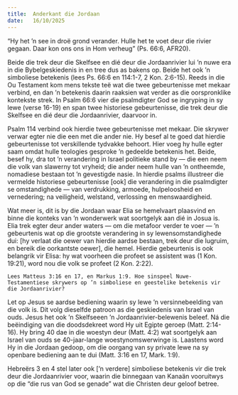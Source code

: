 ```yaml
---
title:  Anderkant die Jordaan
date:   16/10/2025
---
```


“Hy het ’n see in droë grond verander. Hulle het te voet deur die rivier gegaan. Daar kon ons ons in Hom verheug” (Ps. 66:6, AFR20).

Beide die trek deur die Skelfsee en dié deur die Jordaanrivier lui ’n nuwe era in die Bybelgeskiedenis in en tree dus as bakens op. Beide het ook ’n simboliese betekenis (lees Ps. 66:6 en 114:1-7, 2 Kon. 2:6-15). Reeds in die Ou Testament kom mens tekste teë wat die twee gebeurtenisse met mekaar verbind, en dan ’n betekenis daarin raaksien wat verder as die oorspronklike kontekste strek. In Psalm 66:6 vier die psalmdigter God se ingryping in sy lewe (verse 16-19) en span twee historiese gebeurtenisse, die trek deur die Skelfsee en dié deur die Jordaanrivier, daarvoor in.

Psalm 114 verbind ook hierdie twee gebeurtenisse met mekaar. Die skrywer verwar egter nie die een met die ander nie. Hy besef al te goed dat hierdie gebeurtenisse tot verskillende tydvakke behoort. Hier voeg hy hulle egter saam omdat hulle teologies gesproke ’n gedeelde betekenis het. Beide, besef hy, dra tot ’n verandering in Israel politieke stand by — die een neem die volk van slawerny tot vryheid; die ander neem hulle van ’n ontheemde, nomadiese bestaan tot ’n gevestigde nasie. In hierdie psalms illustreer die vermelde historiese gebeurtenisse [ook] die verandering in die psalmdigter se omstandighede — van verdrukking, armoede, hulpeloosheid en vernedering; na veiligheid, welstand, verlossing en menswaardigheid.

Wat meer is, dit is by die Jordaan waar Elia se hemelvaart plaasvind en binne die konteks van ’n wonderwerk wat soortgelyk aan dié in Josua is. Elia trek egter deur ander waters — om die metafoor verder te voer — ’n gebeurtenis wat op die grootste verandering in sy lewensomstandighede dui: [hy verlaat die oewer van hierdie aardse bestaan, trek deur die lugruim, en bereik die oorkantste oewer], die hemel. Hierdie gebeurtenis is ook belangrik vir Elisa: hy wat voorheen die profeet se assistent was (1 Kon. 19:21), word nou die volk se profeet (2 Kon. 2:22).

`Lees Matteus 3:16 en 17, en Markus 1:9. Hoe sinspeel Nuwe-Testamentiese skrywers op ’n simboliese en geestelike betekenis vir die Jordaanrivier?`

Let op Jesus se aardse bediening waarin sy lewe ’n versinnebeelding van die volk is. Dit volg dieselfde patroon as die geskiedenis van Israel van ouds. Jesus het ook ’n Skelfseeen ’n Jordaanrivier-belewenis beleef. Ná die beëindiging van die doodsdekreet word Hy uit Egipte geroep (Matt. 2:14-16). Hy bring 40 dae in die woestyn deur (Matt. 4:2) wat soortgelyk aan Israel van ouds se 40-jaar-lange woestynomswerwinge is. Laastens word Hy in die Jordaan gedoop, om die oorgang van sy private lewe na sy openbare bediening aan te dui (Matt. 3:16 en 17, Mark. 1:9).

Hebreërs 3 en 4 stel later ook [’n verdere] simboliese betekenis vir die trek deur die Jordaanrivier voor, waarin die binnegaan van Kanaän vooruitwys op die “die rus van God se genade” wat die Christen deur geloof betree.